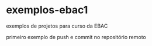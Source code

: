 # exemplos-ebac1

exemplos de projetos para curso da EBAC

primeiro exemplo de push e commit no repositório remoto